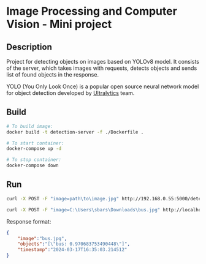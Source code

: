 # Image Processing and Computer Vision - Mini project

## Description

Project for detecting objects on images based on YOLOv8 model. It consists of the server, which takes images with requests, detects objects and sends list of found objects in the response.

YOLO (You Only Look Once) is a popular open source neural network model for object detection developed by [Ultralytics](https://docs.ultralytics.com/) team.

## Build

````sh
# To build image:
docker build -t detection-server -f ./Dockerfile .

# To start container:
docker-compose up -d

# To stop container:
docker-compose down
````

## Run

````sh
curl -X POST -F "image=path\to\image.jpg" http://192.168.0.55:5000/detect

curl -X POST -F "image=C:\Users\sbars\Downloads\bus.jpg" http://localhost/detect
````

Response format:

````json
{
    "image":"bus.jpg",
    "objects":"[\"bus: 0.970683753490448\"]",
    "timestamp":"2024-03-17T16:35:03.214512"
}
````
